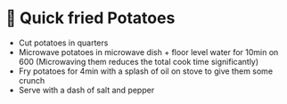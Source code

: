 # 🥔 Quick fried Potatoes

* Cut potatoes in quarters
* Microwave potatoes in microwave dish + floor level water for 10min on 600 (Microwaving them reduces the total cook time significantly)
* Fry potatoes for 4min with a splash of oil on stove to give them some crunch
* Serve with a dash of salt and pepper
